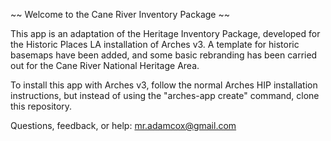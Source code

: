 ~~ Welcome to the Cane River Inventory Package ~~

This app is an adaptation of the Heritage Inventory Package, developed for the Historic Places LA installation of Arches v3.  A template for historic basemaps have been added, and some basic rebranding has been carried out for the Cane River National Heritage Area.

To install this app with Arches v3, follow the normal Arches HIP installation instructions, but instead of using the "arches-app create" command, clone this repository.

Questions, feedback, or help: mr.adamcox@gmail.com